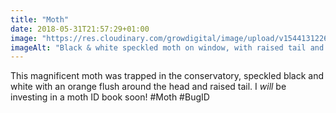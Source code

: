 ```yaml
---
title: "Moth"
date: 2018-05-31T21:57:29+01:00
image: "https://res.cloudinary.com/growdigital/image/upload/v1544131226/moth-41758223574.jpg"
imageAlt: "Black & white speckled moth on window, with raised tail and orange flush"
---
```


This magnificent moth was trapped in the conservatory, speckled black and white with an orange flush around the head and raised tail. I _will_ be investing in a moth ID book soon! #Moth #BugID
